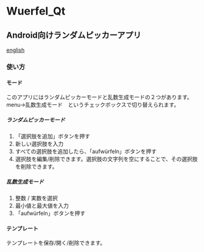 # Wuerfel_Qt

## Android向けランダムピッカーアプリ

[english](README.md)

### 使い方

#### モード

このアプリにはランダムピッカーモードと乱数生成モードの２つがあります。<br>menu-&gt;乱数生成モード　というチェックボックスで切り替えられます。

##### ランダムピッカーモード

1. 「選択肢を追加」ボタンを押す
2. 新しい選択肢を入力
3. すべての選択肢を追加したら、「aufwürfeln」ボタンを押す
4. 選択肢を編集/削除できます。選択肢の文字列を空にすることで、その選択肢を削除できます。

##### 乱数生成モード

1. 整数 / 実数を選択
2. 最小値と最大値を入力
3. 「aufwürfeln」ボタンを押す

#### テンプレート

テンプレートを保存/開く/削除できます。
